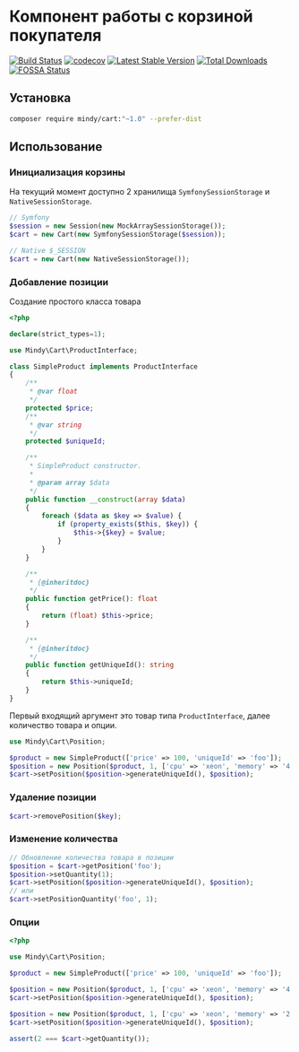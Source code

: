 # Компонент работы с корзиной покупателя

[![Build Status](https://travis-ci.org/MindyPHP/Cart.svg?branch=master)](https://travis-ci.org/MindyPHP/Cart)
[![codecov](https://codecov.io/gh/MindyPHP/Cart/branch/master/graph/badge.svg)](https://codecov.io/gh/MindyPHP/Cart)
[![Latest Stable Version](https://poser.pugx.org/mindy/cart/v/stable.svg)](https://packagist.org/packages/mindy/cart)
[![Total Downloads](https://poser.pugx.org/mindy/cart/downloads.svg)](https://packagist.org/packages/mindy/cart)
[![FOSSA Status](https://app.fossa.io/api/projects/git%2Bgithub.com%2FMindyPHP%2FCart.svg?type=shield)](https://app.fossa.io/projects/git%2Bgithub.com%2FMindyPHP%2FCart?ref=badge_shield)

## Установка

```bash
composer require mindy/cart:"~1.0" --prefer-dist
```

## Использование

### Инициализация корзины

На текущий момент доступно 2 хранилища `SymfonySessionStorage` и `NativeSessionStorage`.

```php
// Symfony
$session = new Session(new MockArraySessionStorage());
$cart = new Cart(new SymfonySessionStorage($session));
```

```php
// Native $_SESSION
$cart = new Cart(new NativeSessionStorage());
```

### Добавление позиции

Создание простого класса товара

```php
<?php

declare(strict_types=1);

use Mindy\Cart\ProductInterface;

class SimpleProduct implements ProductInterface
{
    /**
     * @var float
     */
    protected $price;
    /**
     * @var string
     */
    protected $uniqueId;

    /**
     * SimpleProduct constructor.
     *
     * @param array $data
     */
    public function __construct(array $data)
    {
        foreach ($data as $key => $value) {
            if (property_exists($this, $key)) {
                $this->{$key} = $value;
            }
        }
    }

    /**
     * {@inheritdoc}
     */
    public function getPrice(): float
    {
        return (float) $this->price;
    }

    /**
     * {@inheritdoc}
     */
    public function getUniqueId(): string
    {
        return $this->uniqueId;
    }
}
```

Первый входящий аргумент это товар типа `ProductInterface`, далее количество товара и опции.

```php
use Mindy\Cart\Position;

$product = new SimpleProduct(['price' => 100, 'uniqueId' => 'foo']);
$position = new Position($product, 1, ['cpu' => 'xeon', 'memory' => '4']);
$cart->setPosition($position->generateUniqueId(), $position);
```

### Удаление позиции

```php
$cart->removePosition($key);
```

### Изменение количества

```php
// Обновление количества товара в позиции
$position = $cart->getPosition('foo');
$position->setQuantity(1);
$cart->setPosition($position->generateUniqueId(), $position);
// или
$cart->setPositionQuantity('foo', 1);
```

### Опции 

```php
<?php

use Mindy\Cart\Position;

$product = new SimpleProduct(['price' => 100, 'uniqueId' => 'foo']);

$position = new Position($product, 1, ['cpu' => 'xeon', 'memory' => '4']);
$cart->setPosition($position->generateUniqueId(), $position);

$position = new Position($product, 1, ['cpu' => 'xeon', 'memory' => '2']);
$cart->setPosition($position->generateUniqueId(), $position);

assert(2 === $cart->getQuantity());
```
